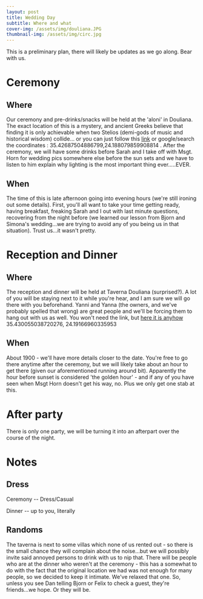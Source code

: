 ```yaml
---
layout: post
title: Wedding Day
subtitle: Where and what
cover-img: /assets/img/douliana.JPG
thumbnail-img: /assets/img/circ.jpg
---
```



This is a preliminary plan, there will likely be updates as we go along. Bear with us.

Ceremony
=

Where
--------
Our ceremony and pre-drinks/snacks will be held at the 'aloni' in Douliana. The exact location of this is a mystery, and ancient Greeks believe that finding it is only achievable when two Stelios (demi-gods of music and historical wisdom) collide... or you can just follow this [link](https://goo.gl/maps/hQUZJ11dQnUgBKrFA) or google/search the coordinates : 35.42687504886799,24.188079859908814 . After the ceremony, we will have some drinks before Sarah and I take off with Msgt. Horn for wedding pics somewhere else before the sun sets and we have to listen to him explain why lighting is the most important thing ever.....EVER.

When
--------
The time of this is late afternoon going into evening hours (we're still ironing out some details). First, you'll all want to take your time getting ready, having breakfast, freaking Sarah and I out with last minute questions, recovering from the night before (we learned our lesson from Bjorn and Simona's wedding...we are trying to avoid any of you being us in that situation). Trust us...it wasn't pretty.

Reception and Dinner
=

Where
--------
The reception and dinner will be held at Taverna Douliana (surprised?). A lot of you will be staying next to it while you're hear, and I am sure we will go there with you beforehand. Yanni and Yanna (the owners, and we've probably spelled that wrong) are great people and we'll be forcing them to hang out with us as well. You won't need the link, but [here it is anyhow](https://goo.gl/maps/zXeUabCVM49sjhjZ8) 35.430055038720276, 24.19166960335953

When
--------
About 1900 - we'll have more details closer to the date. You're free to go there anytime after the ceremony, but we will likely take about an hour to get there (given our aforementioned running around bit). Apparently the hour before sunset is considered 'the golden hour' - and if any of you have seen when Msgt Horn doesn't get his way, no. Plus we only get one stab at this. 

After party
=
There is only one party, we will be turning it into an afterpart over the course of the night. 

Notes
=

Dress
--------

Ceremony -- Dress/Casual

Dinner -- up to you, literally

Randoms
--------
The taverna is next to some villas which none of us rented out - so there is the small chance they will complain about the noise...but we will possibly invite said annoyed persons to drink with us to nip that. There will be people who are at the dinner who weren't at the ceremony - this has a somewhat to do with the fact that the original location we had was not enough for many people, so we decided to keep it intimate. We've relaxed that one. So, unless you see Dan telling Bjorn or Felix to check a guest, they're friends...we hope. Or they will be.



